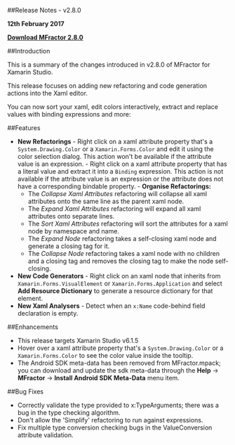 
##Release Notes - v2.8.0

**12th February 2017**

**[Download MFractor 2.8.0](http://addins.mfractor.com/releases/2.08.00/MFractor.MFractor_2.08.00.mpack)**

##Introduction

This is a summary of the changes introduced in v2.8.0 of MFractor for Xamarin Studio.

This release focuses on adding new refactoring and code generation actions into the Xaml editor.

You can now sort your xaml, edit colors interactively, extract and replace values with binding expressions and more:


##Features

   - **New Refactorings**
    - Right click on a xaml attribute property that's a `System.Drawing.Color` or a `Xamarin.Forms.Color` and edit it using the color selection dialog. This action won't be available if the attribute value is an expression.
    - Right click on a xaml attribute property that has a literal value and extract it into a `Binding` expression. This action is not available if the attribute value is an expression or the attribute does not have a corresponding bindable property.
    - **Organise Refactorings:**
        - The *Collapse Xaml Attributes* refactoring will collapse all xaml attributes onto the same line as the parent xaml node.
        - The *Expand Xaml Attributes* refactoring will expand all xaml attributes onto separate lines.
        - The *Sort Xaml Attributes* refactoring will sort the attributes for a xaml node by namespace and name.
        - The *Expand Node* refactoring takes a self-closing xaml node and generate a closing tag for it.
        - The *Collapse Node* refactoring takes a xaml node with no children and a closing tag and removes the closing tag to make the node self-closing.
   - **New Code Generators**
    - Right click on an xaml node that inherits from `Xamarin.Forms.VisualElement` or `Xamarin.Forms.Application` and select **Add Resource Dictionary** to generate a resource dictionary for that element.
   - **New Xaml Analysers**
    - Detect when an `x:Name` code-behind field declaration is empty.

##Enhancements

 - This release targets Xamarin Studio v6.1.5
 - Hover over a xaml attribute property that's a `System.Drawing.Color` or a `Xamarin.Forms.Color` to see the color value inside the tooltip.
 - The Android SDK meta-data has been removed from MFractor.mpack; you can download and update the sdk meta-data through the **Help** -> **MFractor** -> **Install Android SDK Meta-Data** menu item.

##Bug Fixes

 - Correctly validate the type provided to x:TypeArguments; there was a bug in the type checking algorithm.
 - Don't allow the 'Simplify' refactoring to run against expressions.
 - Fix multiple type conversion checking bugs in the ValueConversion attribute validation.
